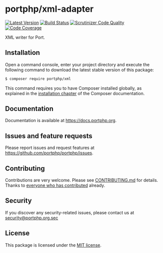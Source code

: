 # portphp/xml-adapter

[![Latest Version](https://img.shields.io/github/release/portphp/xml.svg?style=flat-square)](https://github.com/portphp/xml/releases)
[![Build Status](https://travis-ci.org/portphp/xml.svg)](https://travis-ci.org/portphp/xml)
[![Scrutinizer Code Quality](https://scrutinizer-ci.com/g/portphp/xml/badges/quality-score.png?b=master)](https://scrutinizer-ci.com/g/portphp/xml/?branch=master)
[![Code Coverage](https://scrutinizer-ci.com/g/portphp/xml/badges/coverage.png?b=master)](https://scrutinizer-ci.com/g/portphp/xml/?branch=master)

XML writer for Port.

## Installation

Open a command console, enter your project directory and execute the
following command to download the latest stable version of this package:

```bash
$ composer require portphp/xml
```

This command requires you to have Composer installed globally, as explained
in the [installation chapter](https://getcomposer.org/doc/00-intro.md)
of the Composer documentation.

## Documentation

Documentation is available at https://docs.portphp.org.

## Issues and feature requests

Please report issues and request features at https://github.com/portphp/portphp/issues.

## Contributing

Contributions are very welcome. Please see [CONTRIBUTING.md](CONTRIBUTING.md) for
details. Thanks to [everyone who has contributed](https://github.com/portphp/xml/graphs/contributors)
already.

## Security

If you discover any security-related issues, please contact us at
security@portphp.org.sec

## License

This package is licensed under the [MIT license](LICENSE).
